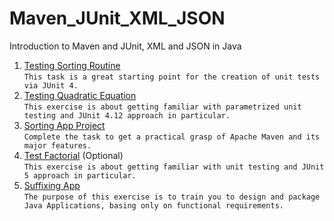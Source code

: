 # Maven_JUnit_XML_JSON
Introduction to Maven and JUnit,  XML and JSON in Java
1. [Testing Sorting Routine](https://github.com/pp8a/Maven_JUnit_XML_JSON/tree/main/test-sorting) </br>```This task is a great starting point for the creation of unit tests via JUnit 4.```
2. [Testing Quadratic Equation](https://github.com/pp8a/Maven_JUnit_XML_JSON/tree/main/test-quadratic-equation) </br>```This exercise is about getting familiar with parametrized unit testing and JUnit 4.12 approach in particular.```
3. [Sorting App Project](https://github.com/pp8a/Maven_JUnit_XML_JSON/tree/main/SortingApp)</br>```Complete the task to get a practical grasp of Apache Maven and its major features.```
4. [Test Factorial](https://github.com/pp8a/Maven_JUnit_XML_JSON/tree/main/test-factorial) (Optional)</br>```This exercise is about getting familiar with unit testing and JUnit 5 approach in particular.```
5. [Suffixing App](https://github.com/pp8a/Maven_JUnit_XML_JSON/tree/main/suffixing-app)</br>```The purpose of this exercise is to train you to design and package Java Applications, basing only on functional requirements.```
